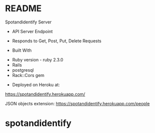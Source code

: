# README

Spotandidentify Server

* API Server Endpoint

* Responds to Get, Post, Put, Delete Requests

* Built With
- Ruby version - ruby 2.3.0
- Rails
- postgresql
- Rack::Cors gem


* Deployed on Heroku at:

https://spotandidentify.herokuapp.com/

JSON objects extension:
https://spotandidentify.herokuapp.com/people


# spotandidentify
